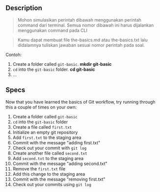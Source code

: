## Description
> Mohon simulasikan perintah dibawah menggunakan perintah command dari terminal. Semua nomor dibawah ini harus dijalankan menggunakan command pada CLI

> Kamu dapat membuat file the-basics.md atau the-basics.txt lalu didalamnya tuliskan jawaban sesuai nomor perintah pada soal.

Contoh:
1. Create a folder called `git-basic`. **mkdir git-basic**
2. `cd` into the `git-basic` folder. **cd git-basic**
3. ...

## Specs
Now that you have learned the basics of Git workflow, try running through this a couple of times on your own:

1. Create a folder called `git-basic`
2. `cd` into the `git-basic` folder
3. Create a file called `first.txt`
4. Initialize an empty git repository
5. Add `first.txt` to the staging area
6. Commit with the message "adding first.txt"
7. Check out your commit with `git log`
8. Create another file called `second.txt`
9. Add `second.txt` to the staging area
10. Commit with the message "adding second.txt"
11. Remove the `first.txt` file
12. Add this change to the staging area
13. Commit with the message "removing first.txt"
14. Check out your commits using `git log`

